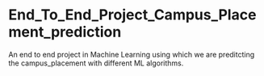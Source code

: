 # End_To_End_Project_Campus_Placement_prediction
An end to end project in Machine Learning using which we are preditcting the campus_placement with different ML algorithms.
